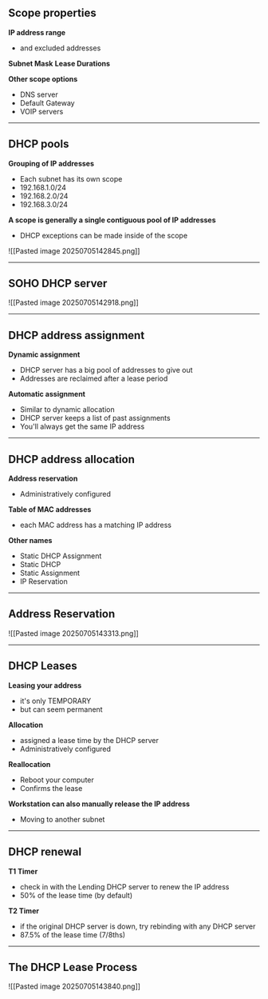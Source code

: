 ## Scope properties
**IP address range**
- and excluded addresses 

**Subnet Mask**
**Lease Durations**

**Other scope options**
- DNS server 
- Default Gateway
- VOIP servers 
---
## DHCP pools
**Grouping of IP addresses**
- Each subnet has its own scope 
- 192.168.1.0/24
- 192.168.2.0/24
- 192.168.3.0/24

**A scope is generally a single contiguous pool of IP addresses**
- DHCP exceptions can be made inside of the scope 

![[Pasted image 20250705142845.png]]

---
## SOHO DHCP server 
![[Pasted image 20250705142918.png]]

---
## DHCP address assignment 
**Dynamic assignment**
- DHCP server has a big pool of addresses to give out 
- Addresses are reclaimed after a lease period 

**Automatic assignment**
- Similar to dynamic allocation 
- DHCP server keeps a list of past assignments 
- You'll always get the same IP address 
---
## DHCP address allocation 
**Address reservation**
- Administratively configured 

**Table of MAC addresses**
- each MAC address has a matching IP address 

**Other names**
- Static DHCP Assignment 
- Static DHCP
- Static Assignment 
- IP Reservation 
---
## Address Reservation 
![[Pasted image 20250705143313.png]]

---
## DHCP Leases
**Leasing your address**
- it's only TEMPORARY
- but can seem permanent

**Allocation**
- assigned a lease time by the DHCP server 
- Administratively configured 

**Reallocation**
- Reboot your computer 
- Confirms the lease 

**Workstation can also manually release the IP address**
- Moving to another subnet 
---
## DHCP renewal
**T1 Timer**
- check in with the Lending DHCP server to renew the IP address 
- 50% of the lease time (by default)

**T2 Timer**
- if the original DHCP server is down, try rebinding with any DHCP server 
- 87.5% of the lease time (7/8ths)
---
## The DHCP Lease Process
![[Pasted image 20250705143840.png]]


